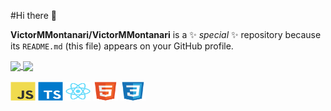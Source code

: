#Hi there 👋

**VictorMMontanari/VictorMMontanari** is a ✨ _special_ ✨ repository because its `README.md` (this file) appears on your GitHub profile.

<div>
  <a href="https://github.com/VictorMMontanari/github-readme-stats">
    <img height=200 align="center" src="https://github-readme-stats.vercel.app/api?username=VictorMMontanari" />
  </a>
  <a href="https://github.com/VictorMMontanari/convoychat">
    <img height=200 align="center" src="https://github-readme-stats.vercel.app/api/top-langs?username=VictorMMontanari&layout=compact&langs_count=8&card_width=320" />
  </a>
</div>

<div style="display: inline_block"><br>
  <img align="center" alt="Dev-Js" height="30" width="40" src="https://raw.githubusercontent.com/devicons/devicon/master/icons/javascript/javascript-original.svg" />
  <img align="center" alt="Dev-Ts" height="30" width="40" src="https://raw.githubusercontent.com/devicons/devicon/master/icons/typescript/typescript-original.svg" />
  <img align="center" alt="Dev-React" height="30" width="40" src="https://raw.githubusercontent.com/devicons/devicon/master/icons/react/react-original.svg" />
  <img align="center" alt="Dev-HTML" height="30" width="40" src="https://raw.githubusercontent.com/devicons/devicon/master/icons/html5/html5-original.svg" />
  <img align="center" alt="Dev-CSS" height="30" width="40" src="https://raw.githubusercontent.com/devicons/devicon/master/icons/css3/css3-original.svg"  />
</div>

